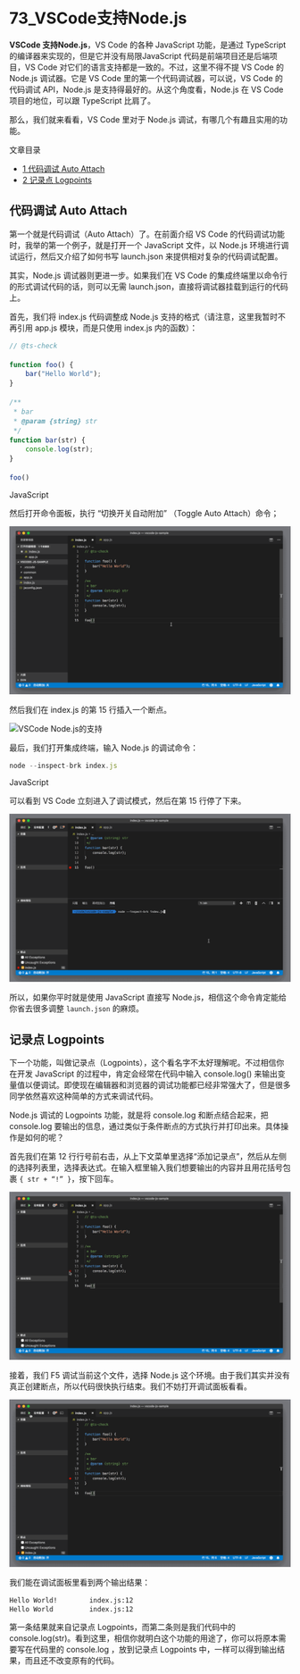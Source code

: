 # 73_VSCode支持Node.js

**VSCode 支持Node.js**，VS Code 的各种 JavaScript 功能，是通过 TypeScript 的编译器来实现的，但是它并没有局限JavaScript 代码是前端项目还是后端项目，VS Code 对它们的语言支持都是一致的。不过，这里不得不提 VS Code 的 Node.js 调试器。它是 VS Code 里的第一个代码调试器，可以说，VS Code 的代码调试 API，Node.js 是支持得最好的。从这个角度看，Node.js 在 VS Code 项目的地位，可以跟 TypeScript 比肩了。

那么，我们就来看看，VS Code 里对于 Node.js 调试，有哪几个有趣且实用的功能。

文章目录

- [1 代码调试 Auto Attach](https://geek-docs.com/vscode/vscode-tutorials/vscode-node-js-support.html#_Auto_Attach)
- [2 记录点 Logpoints](https://geek-docs.com/vscode/vscode-tutorials/vscode-node-js-support.html#_Logpoints)

## 代码调试 Auto Attach

第一个就是代码调试（Auto Attach）了。在前面介绍 VS Code 的代码调试功能时，我举的第一个例子，就是打开一个 JavaScript 文件，以 Node.js 环境进行调试运行，然后又介绍了如何书写 launch.json 来提供相对复杂的代码调试配置。

其实，Node.js 调试器则更进一步。如果我们在 VS Code 的集成终端里以命令行的形式调试代码的话，则可以无需 launch.json，直接将调试器挂载到运行的代码上。

首先，我们将 index.js 代码调整成 Node.js 支持的格式（请注意，这里我暂时不再引用 app.js 模块，而是只使用 index.js 内的函数）：

```javascript
// @ts-check

function foo() {
    bar("Hello World");
}

/**
 * bar
 * @param {string} str 
 */
function bar(str) {
    console.log(str);
}

foo()
```

JavaScript

然后打开命令面板，执行 “切换开关自动附加” （Toggle Auto Attach）命令；

![VSCode Node.js的支持](image/js-nodejs-17.gif)

然后我们在 index.js 的第 15 行插入一个断点。

![VSCode Node.js的支持](image/js-nodejs-18.gif)

最后，我们打开集成终端，输入 Node.js 的调试命令：

```javascript
node --inspect-brk index.js
```

JavaScript

可以看到 VS Code 立刻进入了调试模式，然后在第 15 行停了下来。

![VSCode Node.js的支持](image/js-nodejs-19.gif)

所以，如果你平时就是使用 JavaScript 直接写 Node.js，相信这个命令肯定能给你省去很多调整 `launch.json` 的麻烦。

## 记录点 Logpoints

下一个功能，叫做记录点（Logpoints），这个看名字不太好理解呢。不过相信你在开发 JavaScript 的过程中，肯定会经常在代码中输入 console.log() 来输出变量值以便调试。即使现在编辑器和浏览器的调试功能都已经非常强大了，但是很多同学依然喜欢这种简单的方式来调试代码。

Node.js 调试的 Logpoints 功能，就是将 console.log 和断点结合起来，把 console.log 要输出的信息，通过类似于条件断点的方式执行并打印出来。具体操作是如何的呢？

首先我们在第 12 行行号前右击，从上下文菜单里选择“添加记录点”，然后从左侧的选择列表里，选择表达式。在输入框里输入我们想要输出的内容并且用花括号包裹 `{ str + “!” }`，按下回车。

![VSCode Node.js的支持](image/js-nodejs-20.gif)

接着，我们 F5 调试当前这个文件，选择 Node.js 这个环境。由于我们其实并没有真正创建断点，所以代码很快执行结束。我们不妨打开调试面板看看。

![VSCode Node.js的支持](image/js-nodejs-21.gif)

我们能在调试面板里看到两个输出结果：

```
Hello World!        index.js:12
Hello World         index.js:12
```

第一条结果就来自记录点 Logpoints，而第二条则是我们代码中的 console.log(str)。看到这里，相信你就明白这个功能的用途了，你可以将原本需要写在代码里的 console.log ，放到记录点 Logpoints 中，一样可以得到输出结果，而且还不改变原有的代码。
